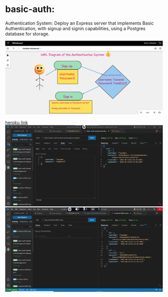 # basic-auth:

Authentication System: Deploy an Express server that implements Basic Authentication, with signup and signin capabilities, using a Postgres database for storage.

![UML Diagram](./assest/uml-diagram-auth.png)

[heroku link](https://basic-auth-tasneem.herokuapp.com/users)
<br>
![test 1](./assest/test1.png)<br>
![test 2](./assest/test2.png)
